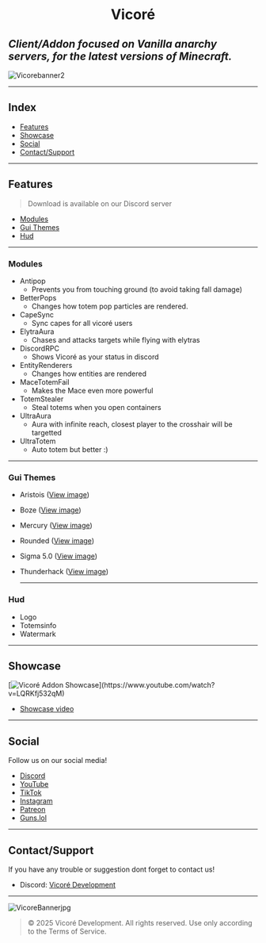   <h1 align="center"> Vicoré </h1> 

*Client/Addon focused on Vanilla anarchy servers, for the latest versions of Minecraft.*
---
![Vicorebanner2](https://github.com/user-attachments/assets/f2388dd2-ef5d-45f4-af3b-e95ad90f35bd)

---

## Index

- [Features](#features)
- [Showcase](#showcase)
- [Social](#social)
- [Contact/Support](#contactsupport)

---


## Features
> Download is available on our Discord server
- [Modules](#modules)
- [Gui Themes](#gui-themes)
- [Hud](#hud)

---

### Modules
   - Antipop
     - Prevents you from touching ground (to avoid taking fall damage)
   - BetterPops
     - Changes how totem pop particles are rendered.
   - CapeSync
     - Sync capes for all vicoré users
   - ElytraAura
     - Chases and attacks targets while flying with elytras
   - DiscordRPC
     - Shows Vicoré as your status in discord
   - EntityRenderers
     - Changes how entities are rendered  
   - MaceTotemFail
     - Makes the Mace even more powerful
   - TotemStealer
     - Steal totems when you open containers 
   - UltraAura
     - Aura with infinite reach, closest player to the crosshair will be targetted
   - UltraTotem
     - Auto totem but better :)
   
  
  ---
### Gui Themes

  - Aristois ([View image](/images/aristois.png))
  - Boze ([View image](/images/boze.png))
  - Mercury ([View image](/images/mercury.png))
  - Rounded ([View image](/images/rounded.png))
  - Sigma 5.0 ([View image](/images/sigma5.0.png))
  - Thunderhack ([View image](/images/thunderhack.png))
    
    ---
### Hud
  - Logo
  - Totemsinfo
  - Watermark

  ---
## Showcase
[![Vicoré Addon Showcase](https://cdn.discordapp.com/attachments/642769390869151774/1424520895698964621/VicoreShowcaseTumbnail.png?ex=68e43ff7&is=68e2ee77&hm=46e821ba89951762ca26fb45fa1c39f7427f7806afa14812e641ae3b2e0e9316&](https://i.ytimg.com/vi/LQRKfj532qM/hqdefault.jpg?sqp=-oaymwEnCNACELwBSFryq4qpAxkIARUAAIhCGAHYAQHiAQoIGBACGAY4AUAB&rs=AOn4CLCi-qTmUNrVB8UnMejTRrTpl6BmVA))](https://www.youtube.com/watch?v=LQRKfj532qM)

- [Showcase video](https://www.youtube.com/watch?v=LQRKfj532qM)

---
## Social

Follow us on our social media!

- [Discord](https://discord.gg/9Qf5KYSUuj)
- [YouTube](https://www.youtube.com/@VicoreDevelopment)
- [TikTok](https://www.tiktok.com/@vicore_develpoment)
- [Instagram](https://www.instagram.com/vicore_development)
- [Patreon](https://patreon.com/vicore)
- [Guns.lol](https://guns.lol/vicore)

---

## Contact/Support

If you have any trouble or suggestion dont forget to contact us!

- Discord: [Vicoré Development](https://discord.gg/9Qf5KYSUuj)
---

![VicoreBannerjpg](https://github.com/user-attachments/assets/3a93deef-d8c1-458b-b55f-6c3721b1cc31)
> © 2025 Vicoré Development. All rights reserved.
Use only according to the Terms of Service.
